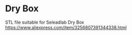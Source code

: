 # Dry Box
STL file suitable for Seleadlab Dry Box
https://www.aliexpress.com/item/3256807391344338.html
